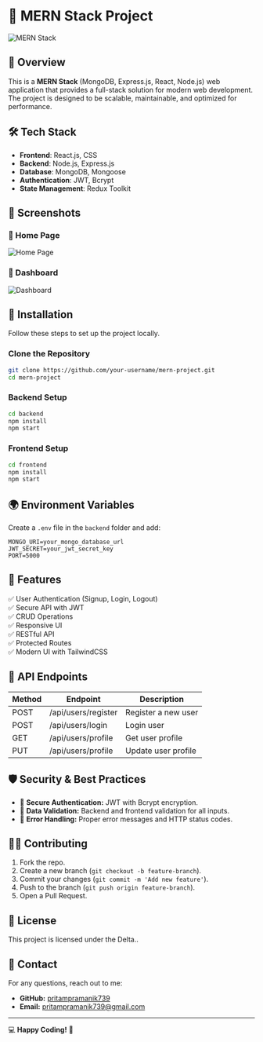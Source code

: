 # 🌟 MERN Stack Project
![MERN Stack](https://cdn.worldvectorlogo.com/logos/mern.svg)
## 🚀 Overview
This is a **MERN Stack** (MongoDB, Express.js, React, Node.js) web application that provides a full-stack solution for modern web development. The project is designed to be scalable, maintainable, and optimized for performance.

## 🛠️ Tech Stack
- **Frontend**: React.js,  CSS
- **Backend**: Node.js, Express.js
- **Database**: MongoDB, Mongoose
- **Authentication**: JWT, Bcrypt
- **State Management**: Redux Toolkit

## 📸 Screenshots
### 🔹 Home Page
![Home Page](https://via.placeholder.com/1200x600?text=Home+Page)

### 🔹 Dashboard
![Dashboard](https://via.placeholder.com/1200x600?text=Dashboard)

## 🔧 Installation
Follow these steps to set up the project locally.

### Clone the Repository
```sh
git clone https://github.com/your-username/mern-project.git
cd mern-project
```

### Backend Setup
```sh
cd backend
npm install
npm start
```

### Frontend Setup
```sh
cd frontend
npm install
npm start
```

## 🌍 Environment Variables
Create a `.env` file in the `backend` folder and add:
```
MONGO_URI=your_mongo_database_url
JWT_SECRET=your_jwt_secret_key
PORT=5000
```

## 🚀 Features
✅ User Authentication (Signup, Login, Logout)  
✅ Secure API with JWT  
✅ CRUD Operations  
✅ Responsive UI  
✅ RESTful API  
✅ Protected Routes  
✅ Modern UI with TailwindCSS  

## 📜 API Endpoints
| Method | Endpoint | Description |
|--------|----------|-------------|
| POST | /api/users/register | Register a new user |
| POST | /api/users/login | Login user |
| GET | /api/users/profile | Get user profile |
| PUT | /api/users/profile | Update user profile |

## 🛡️ Security & Best Practices
- 🔐 **Secure Authentication:** JWT with Bcrypt encryption.
- 🔄 **Data Validation:** Backend and frontend validation for all inputs.
- 🛑 **Error Handling:** Proper error messages and HTTP status codes.

## 👨‍💻 Contributing
1. Fork the repo.
2. Create a new branch (`git checkout -b feature-branch`).
3. Commit your changes (`git commit -m 'Add new feature'`).
4. Push to the branch (`git push origin feature-branch`).
5. Open a Pull Request.

## 📄 License
This project is licensed under the Delta..

## 🤝 Contact
For any questions, reach out to me:
- **GitHub:** [pritampramanik739](https://github.com/pritampramanik739)
- **Email:** pritampramanik739@gmail.com

---
💻 **Happy Coding!** 🚀
